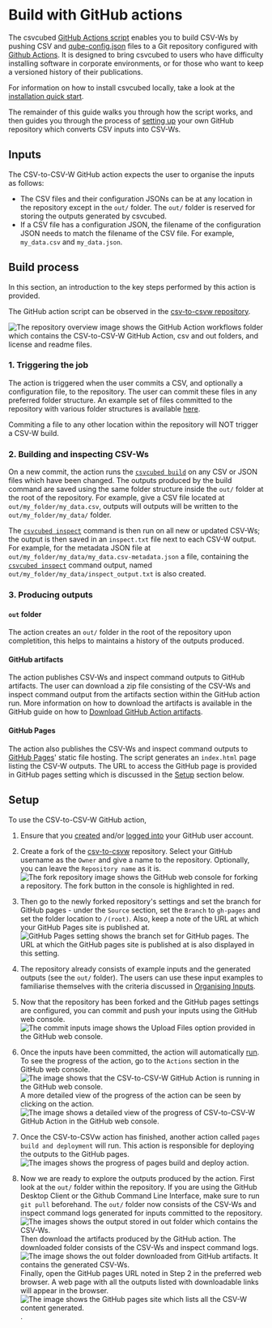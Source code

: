 # Build with GitHub actions

The csvcubed [GitHub Actions script](https://github.com/GSS-Cogs/csv-to-csvw/blob/main/.github/workflows/csv-to-csvw.yml) enables you to build CSV-Ws by pushing CSV and [qube-config.json](configuration/qube-config.md) files to a Git repository configured with [Github Actions](https://docs.github.com/en/actions). It is designed to bring csvcubed to users who have difficulty installing software in corporate environments, or for those who want to keep a versioned history of their publications.

For information on how to install csvcubed locally, take a look at the [installation quick start](../quick-start/installation.md).

The remainder of this guide walks you through how the script works, and then guides you through the process of [setting up](#setup) your own GitHub repository which converts CSV inputs into CSV-Ws.

## Inputs 

The CSV-to-CSV-W GitHub action expects the user to organise the inputs as follows:

* The CSV files and their configuration JSONs can be at any location in the repository except in the `out/` folder. The `out/` folder is reserved for storing the outputs generated by csvcubed. 
* If a CSV file has a configuration JSON, the filename of the configuration JSON needs to match the filename of the CSV file. For example, `my_data.csv` and `my_data.json`.

## Build process

In this section, an introduction to the key steps performed by this action is provided.

The GitHub action script can be observed in the [csv-to-csvw repository](https://github.com/GSS-Cogs/csv-to-csvw).

![The repository overview image shows the GitHub Action workflows folder which contains the CSV-to-CSV-W GitHub Action, csv and out folders, and license and readme files.](../images/guides/csv-to-csvw-github-action/repo_overview.png "Repository Overview")

### 1. Triggering the job

The action is triggered when the user commits a CSV, and optionally a configuration file, to the repository. The user can commit these files in any preferred folder structure. An example set of files committed to the repository with various folder structures is available [here](https://github.com/GSS-Cogs/csv-to-csvw/tree/main/csv).

Commiting a file to any other location within the repository will NOT trigger a CSV-W build.

### 2. Building and inspecting CSV-Ws

On a new commit, the action runs the [`csvcubed build`](command-line/build-command.md) on any CSV or JSON files which have been changed. The outputs produced by the build command are saved using the same folder structure inside the `out/` folder at the root of the repository. For example, give a CSV file located at `out/my_folder/my_data.csv`, outputs will outputs will be written to the `out/my_folder/my_data/` folder.

The [`csvcubed inspect`](command-line/inspect-command.md) command is then run on all new or updated CSV-Ws; the output is then saved in an `inspect.txt` file next to each CSV-W output. For example, for the metadata JSON file at `out/my_folder/my_data/my_data.csv-metadata.json` a file, containing the [`csvcubed inspect`](command-line/inspect-command.md) command output, named `out/my_folder/my_data/inspect_output.txt` is also created. 

### 3. Producing outputs

#### `out` folder

The action creates an `out/` folder in the root of the repository upon completition, this helps to maintains a history of the outputs produced.

#### GitHub artifacts

The action publishes CSV-Ws and inspect command outputs to GitHub artifacts. The user can download a zip file consisting of the CSV-Ws and inspect command output from the artifacts section within the GitHub action run. More information on how to download the artifacts is available in the GitHub guide on how to [Download GitHub Action artifacts](https://docs.github.com/en/actions/managing-workflow-runs/downloading-workflow-artifacts).

#### GitHub Pages

The action also publishes the CSV-Ws and inspect command outputs to [GitHub Pages](https://pages.github.com/)' static file hosting. The script generates an `index.html` page listing the CSV-W outputs. The URL to access the GitHub page is provided in GitHub pages setting which is discussed in the [Setup](#setup) section below.

## Setup

To use the CSV-to-CSV-W GitHub action,

1. Ensure that you [created](https://github.com/signup) and/or [logged into](https://github.com/login) your GitHub user account.

2. Create a fork of the [csv-to-csvw](https://github.com/GSS-Cogs/csv-to-csvw) repository. Select your GitHub username as the `Owner` and give a name to the repository. Optionally, you can leave the `Repository name` as it is.
![The fork repository image shows the GitHub web console for forking a repository. The fork button in the console is highlighted in red.](../images/guides/csv-to-csvw-github-action/fork_repository.png "Fork Repository")

3. Then go to the newly forked repository's settings and set the branch for GitHub pages - under the `Source` section, set the `Branch` to `gh-pages` and set the folder location to `/(root)`. Also, keep a note of the URL at which your GitHub Pages site is published at.
![GitHub Pages setting shows the branch set for GitHub pages. The URL at which the GitHub pages site is published at is also displayed in this setting.](../images/guides/csv-to-csvw-github-action/github_pages_setting.png "GitHub Pages Setting")

4. The repository already consists of example inputs and the generated outputs (see the `out/` folder). The users can use these input examples to familiarise themselves with the criteria discussed in [Organising Inputs](#organising-inputs).

5. Now that the repository has been forked and the GitHub pages settings are configured, you can commit and push your inputs using the GitHub web console.
![The commit inputs image shows the Upload Files option provided in the GitHub web console.](../images/guides/csv-to-csvw-github-action/commit_files.png "Commit Inputs")

6. Once the inputs have been committed, the action will automatically [run](#key-steps-performed-by-the-action). To see the progress of the action, go to the `Actions` section in the GitHub web console.
![The image shows that the CSV-to-CSV-W GitHub Action is running in the GitHub web console.](../images/guides/csv-to-csvw-github-action/action_running.png "GitHub Action Running")
A more detailed view of the progress of the action can be seen by clicking on the action.
![The image shows a detailed view of the progress of CSV-to-CSV-W GitHub Action in the GitHub web console.](../images/guides/csv-to-csvw-github-action/action_running_detailed.png "GitHub Action Running Detailed")

7. Once the CSV-to-CSVw action has finished, another action called `pages build and deployment` will run. This action is responsible for deploying the outputs to the GitHub pages.
![The images shows the progress of pages build and deploy action.](../images/guides/csv-to-csvw-github-action/pages_build_action.png "Pages Build and Deployment Action")

8. Now we are ready to explore the outputs produced by the action. First look at the `out/` folder within the repository. If you are using the GitHub Desktop Client or the Github Command Line Interface, make sure to run `git pull` beforehand. The `out/` folder now consists of the CSV-Ws and inspect command logs generated for inputs committed to the repository.
![The images shows the output stored in out folder which contains the CSV-Ws.](../images/guides/csv-to-csvw-github-action/out_folder.png "Out Folder")
Then download the artifacts produced by the GitHub action. The downloaded folder consists of the CSV-Ws and inspect command logs.
![The image shows the out folder downloaded from GitHub artifacts. It contains the generated CSV-Ws.](../images/guides/csv-to-csvw-github-action/artifact_folder.png "Artifact Folder")
Finally, open the GitHub pages URL noted in Step 2 in the preferred web browser. A web page with all the outputs listed with downloadable links will appear in the browser.
![The image shows the GitHub pages site which lists all the CSV-W content generated.](../images/guides/csv-to-csvw-github-action/github_pages_web_page.png "GitHub Pages Site").
